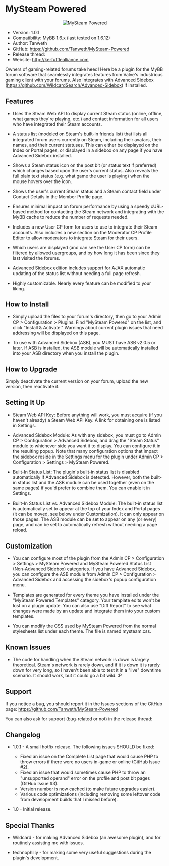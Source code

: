 MySteam Powered
========

<p align="center">
  <img title="MySteam Powered" alt="MySteam Powered" src="http://kerfufflealliance.com/pictures/mysteam/logo_mysteam.jpg" />
</p>

* Version: 1.0.1
* Compatibility: MyBB 1.6.x (last tested on 1.6.12)
* Author: Tanweth
* GitHub: https://github.com/Tanweth/MySteam-Powered
* Release thread: 
* Website: http://kerfufflealliance.com

Owners of gaming-related forums take heed! Here be a plugin for the MyBB forum software that seamlessly integrates features from Valve's industrious gaming client with your forums. Also integrates with Advanced Sidebox (https://github.com/WildcardSearch/Advanced-Sidebox) if installed.

## Features

* Uses the Steam Web API to display current Steam status (online, offline, what games they're playing, etc.) and contact information for all users who have integrated their Steam accounts.

* A status list (modeled on Steam's built-in friends list) that lists all integrated forum users currently on Steam, including their avatars, their names, and their current statuses. This can either be displayed on the Index or Portal pages, or displayed in a sidebox on any page if you have Advanced Sidebox installed.

* Shows a Steam status icon on the post bit (or status text if preferred) which changes based upon the user's current status. Also reveals the full plain text status (e.g. what game the user is playing) when the mouse hovers over the icon.

* Shows the user's current Steam status and a Steam contact field under Contact Details in the Member Profile page.

* Ensures minimal impact on forum performance by using a speedy cURL-based method for contacting the Steam network and integrating with the MyBB cache to reduce the number of requests needed.

* Includes a new User CP form for users to use to integrate their Steam accounts. Also includes a new section on the Moderator CP Profile Editor to allow moderators to integrate Steam for their users.

* Which users are displayed (and can see the User CP form) can be filtered by allowed usergroups, and by how long it has been since they last visited the forums.

* Advanced Sidebox edition includes support for AJAX automatic updating of the status list without needing a full page refresh.

* Highly customizable. Nearly every feature can be modified to your liking.

## How to Install

* Simply upload the files to your forum's directory, then go to your Admin CP > Configuration > Plugins. Find "MySteam Powered" on the list, and click "Install & Activate." Warnings about current plugin issues that need addressing will be displayed on this page.

* To use with Advanced Sidebox (ASB), you MUST have ASB v2.0.5 or later. If ASB is installed, the ASB module will be automatically installed into your ASB directory when you install the plugin. 

## How to Upgrade

Simply deactivate the current version on your forum, upload the new version, then reactivate it.

## Setting It Up

* Steam Web API Key: Before anything will work, you must acquire (if you haven't already) a Steam Web API Key. A link for obtaining one is listed in Settings.

* Advanced Sidebox Module: As with any sidebox, you must go to Admin CP > Configuration > Advanced Sidebox, and drag the "Steam Status" module to whichever side you want it to display. You can configure it in the resulting popup. Note that many configuration options that impact the sidebox reside in the Settings menu for the plugin under Admin CP > Configuration > Settings > MySteam Powered.

* Built-In Status List: The plugin's built-in status list is disabled automatically if Advanced Sidebox is detected. However, both the built-in status list and the ASB module can be used together (even on the same pages) if you'd prefer to combine them. You can enable it in Settings.

* Built-In Status List vs. Advanced Sidebox Module: The built-in status list is automatically set to appear at the top of your Index and Portal pages (it can be moved, see below under Customization). It can only appear on those pages. The ASB module can be set to appear on any (or every) page, and can be set to automatically refresh without needing a page reload.

## Customization

* You can configure most of the plugin from the Admin CP > Configuration > Settings > MySteam Powered and MySteam Powered Status List (Non-Advanced Sidebox) categories. If you have Advanced Sidebox, you can configure the ASB module from Admin CP > Configuration > Advanced Sidebox and accessing the sidebox's popup configuration menu.

* Templates are generated for every theme you have installed under the "MySteam Powered Templates" category. Your template edits won't be lost on a plugin update. You can also use "Diff Report" to see what changes were made by an update and integrate them into your custom templates.

* You can modify the CSS used by MySteam Powered from the normal stylesheets list under each theme. The file is named mysteam.css.

## Known Issues

* The code for handling when the Steam network is down is largely theoretical. Steam's network is rarely down, and if it is down it is rarely down for very long, so I haven't been able to test it in a "live" downtime scenario. It should work, but it could go a bit wild. :P

## Support

If you notice a bug, you should report it in the Issues sections of the GitHub page: https://github.com/Tanweth/MySteam-Powered

You can also ask for support (bug-related or not) in the release thread: 

## Changelog

* 1.0.1 - A small hotfix release. The following issues SHOULD be fixed:
	* Fixed an issue on the Complete List page that would cause PHP to throw errors if there were no users in-game or online (GitHub Issue #2).
	* Fixed an issue that would sometimes cause PHP to throw an "unsupported operand" error on the profile and post bit pages (GitHub Issue #3).
	* Version number is now cached (to make future upgrades easier).
	* Various code optimizations (including removing some leftover code from development builds that I missed before).

* 1.0 - Initial release.

## Special Thanks

* Wildcard - for making Advanced Sidebox (an awesome plugin), and for routinely assisting me with issues.

* technophilly - for making some very useful suggestions during the plugin's development.
